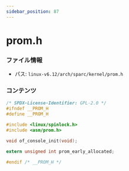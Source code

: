 ```yaml
---
sidebar_position: 87
---
```

# prom.h

### ファイル情報

- パス: `linux-v6.12/arch/sparc/kernel/prom.h`

### コンテンツ

```h
/* SPDX-License-Identifier: GPL-2.0 */
#ifndef __PROM_H
#define __PROM_H

#include <linux/spinlock.h>
#include <asm/prom.h>

void of_console_init(void);

extern unsigned int prom_early_allocated;

#endif /* __PROM_H */

```
